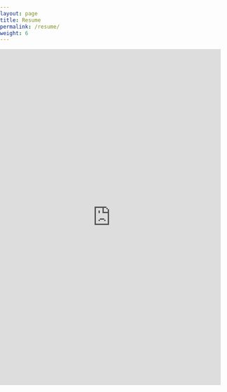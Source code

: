 ```yaml
---
layout: page
title: Resume
permalink: /resume/
weight: 6
---
```

<body style="margin:0px;padding:0px;overflow:hidden">
    <iframe src="https://drive.google.com/file/d/1192BE4nXHUbAo0wASqsyyegDBC8bVRiE/preview" height="768"
    style="position:relative; width:100%; border:none;" frameborder="0"></iframe>
</body>